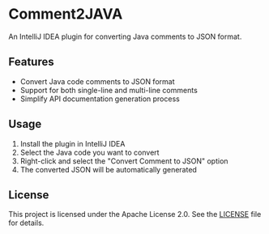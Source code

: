 # Comment2JAVA

An IntelliJ IDEA plugin for converting Java comments to JSON format.

## Features

- Convert Java code comments to JSON format
- Support for both single-line and multi-line comments
- Simplify API documentation generation process

## Usage

1. Install the plugin in IntelliJ IDEA
2. Select the Java code you want to convert
3. Right-click and select the "Convert Comment to JSON" option
4. The converted JSON will be automatically generated

## License

This project is licensed under the Apache License 2.0. See the [LICENSE](LICENSE) file for details.
